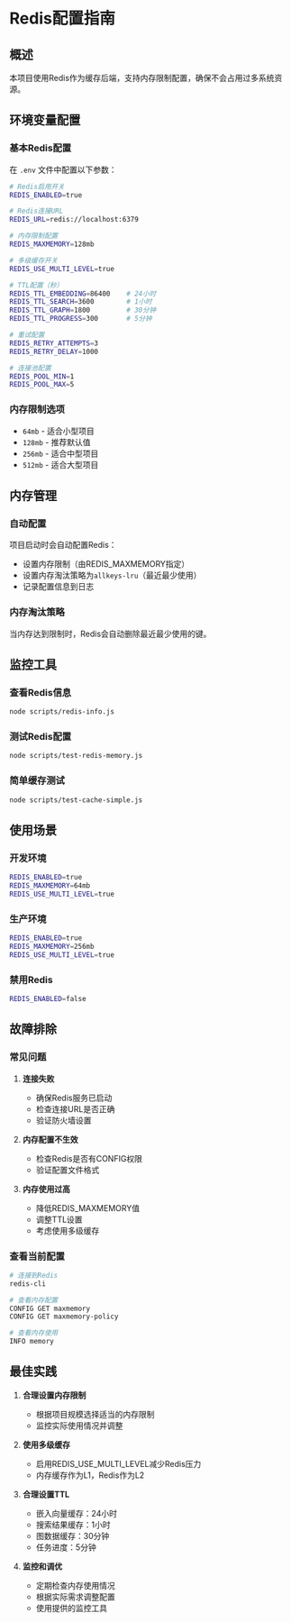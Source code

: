 # Redis配置指南

## 概述
本项目使用Redis作为缓存后端，支持内存限制配置，确保不会占用过多系统资源。

## 环境变量配置

### 基本Redis配置
在 `.env` 文件中配置以下参数：

```bash
# Redis启用开关
REDIS_ENABLED=true

# Redis连接URL
REDIS_URL=redis://localhost:6379

# 内存限制配置
REDIS_MAXMEMORY=128mb

# 多级缓存开关
REDIS_USE_MULTI_LEVEL=true

# TTL配置（秒）
REDIS_TTL_EMBEDDING=86400    # 24小时
REDIS_TTL_SEARCH=3600        # 1小时
REDIS_TTL_GRAPH=1800         # 30分钟
REDIS_TTL_PROGRESS=300       # 5分钟

# 重试配置
REDIS_RETRY_ATTEMPTS=3
REDIS_RETRY_DELAY=1000

# 连接池配置
REDIS_POOL_MIN=1
REDIS_POOL_MAX=5
```

### 内存限制选项
- `64mb` - 适合小型项目
- `128mb` - 推荐默认值
- `256mb` - 适合中型项目
- `512mb` - 适合大型项目

## 内存管理

### 自动配置
项目启动时会自动配置Redis：
- 设置内存限制（由REDIS_MAXMEMORY指定）
- 设置内存淘汰策略为`allkeys-lru`（最近最少使用）
- 记录配置信息到日志

### 内存淘汰策略
当内存达到限制时，Redis会自动删除最近最少使用的键。

## 监控工具

### 查看Redis信息
```bash
node scripts/redis-info.js
```

### 测试Redis配置
```bash
node scripts/test-redis-memory.js
```

### 简单缓存测试
```bash
node scripts/test-cache-simple.js
```

## 使用场景

### 开发环境
```bash
REDIS_ENABLED=true
REDIS_MAXMEMORY=64mb
REDIS_USE_MULTI_LEVEL=true
```

### 生产环境
```bash
REDIS_ENABLED=true
REDIS_MAXMEMORY=256mb
REDIS_USE_MULTI_LEVEL=true
```

### 禁用Redis
```bash
REDIS_ENABLED=false
```

## 故障排除

### 常见问题

1. **连接失败**
   - 确保Redis服务已启动
   - 检查连接URL是否正确
   - 验证防火墙设置

2. **内存配置不生效**
   - 检查Redis是否有CONFIG权限
   - 验证配置文件格式

3. **内存使用过高**
   - 降低REDIS_MAXMEMORY值
   - 调整TTL设置
   - 考虑使用多级缓存

### 查看当前配置
```bash
# 连接到Redis
redis-cli

# 查看内存配置
CONFIG GET maxmemory
CONFIG GET maxmemory-policy

# 查看内存使用
INFO memory
```

## 最佳实践

1. **合理设置内存限制**
   - 根据项目规模选择适当的内存限制
   - 监控实际使用情况并调整

2. **使用多级缓存**
   - 启用REDIS_USE_MULTI_LEVEL减少Redis压力
   - 内存缓存作为L1，Redis作为L2

3. **合理设置TTL**
   - 嵌入向量缓存：24小时
   - 搜索结果缓存：1小时
   - 图数据缓存：30分钟
   - 任务进度：5分钟

4. **监控和调优**
   - 定期检查内存使用情况
   - 根据实际需求调整配置
   - 使用提供的监控工具